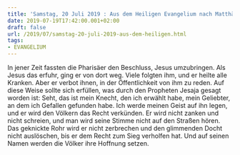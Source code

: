 ```yaml
---
title: 'Samstag, 20 Juli 2019 : Aus dem Heiligen Evangelium nach Matthäus - Mt 12,14-21.'
date: 2019-07-19T17:42:00.001+02:00
draft: false
url: /2019/07/samstag-20-juli-2019-aus-dem-heiligen.html
tags: 
- EVANGELIUM
---
```


In jener Zeit fassten die Pharisäer den Beschluss, Jesus umzubringen. Als Jesus das erfuhr, ging er von dort weg. Viele folgten ihm, und er heilte alle Kranken. Aber er verbot ihnen, in der Öffentlichkeit von ihm zu reden. Auf diese Weise sollte sich erfüllen, was durch den Propheten Jesaja gesagt worden ist: Seht, das ist mein Knecht, den ich erwählt habe, mein Geliebter, an dem ich Gefallen gefunden habe. Ich werde meinen Geist auf ihn legen, und er wird den Völkern das Recht verkünden. Er wird nicht zanken und nicht schreien, und man wird seine Stimme nicht auf den Straßen hören. Das geknickte Rohr wird er nicht zerbrechen und den glimmenden Docht nicht auslöschen, bis er dem Recht zum Sieg verholfen hat. Und auf seinen Namen werden die Völker ihre Hoffnung setzen.